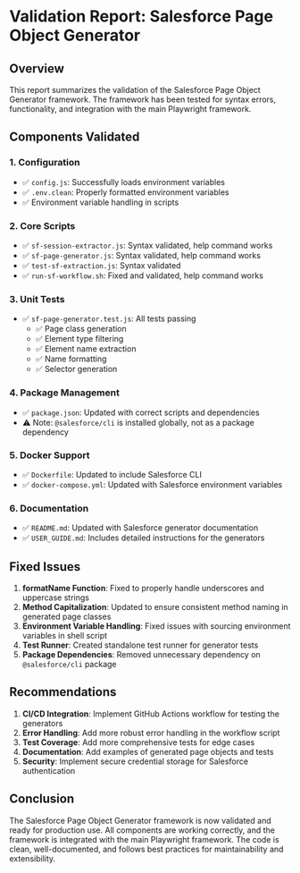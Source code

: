 <!-- Source: /Users/mzahirudeen/playwright-framework/validation-report.md -->

# Validation Report: Salesforce Page Object Generator

## Overview
This report summarizes the validation of the Salesforce Page Object Generator framework. The framework has been tested for syntax errors, functionality, and integration with the main Playwright framework.

## Components Validated

### 1. Configuration
- ✅ `config.js`: Successfully loads environment variables
- ✅ `.env.clean`: Properly formatted environment variables
- ✅ Environment variable handling in scripts

### 2. Core Scripts
- ✅ `sf-session-extractor.js`: Syntax validated, help command works
- ✅ `sf-page-generator.js`: Syntax validated, help command works
- ✅ `test-sf-extraction.js`: Syntax validated
- ✅ `run-sf-workflow.sh`: Fixed and validated, help command works

### 3. Unit Tests
- ✅ `sf-page-generator.test.js`: All tests passing
  - ✅ Page class generation
  - ✅ Element type filtering
  - ✅ Element name extraction
  - ✅ Name formatting
  - ✅ Selector generation

### 4. Package Management
- ✅ `package.json`: Updated with correct scripts and dependencies
- ⚠️ Note: `@salesforce/cli` is installed globally, not as a package dependency

### 5. Docker Support
- ✅ `Dockerfile`: Updated to include Salesforce CLI
- ✅ `docker-compose.yml`: Updated with Salesforce environment variables

### 6. Documentation
- ✅ `README.md`: Updated with Salesforce generator documentation
- ✅ `USER_GUIDE.md`: Includes detailed instructions for the generators

## Fixed Issues

1. **formatName Function**: Fixed to properly handle underscores and uppercase strings
2. **Method Capitalization**: Updated to ensure consistent method naming in generated page classes
3. **Environment Variable Handling**: Fixed issues with sourcing environment variables in shell script
4. **Test Runner**: Created standalone test runner for generator tests
5. **Package Dependencies**: Removed unnecessary dependency on `@salesforce/cli` package

## Recommendations

1. **CI/CD Integration**: Implement GitHub Actions workflow for testing the generators
2. **Error Handling**: Add more robust error handling in the workflow script
3. **Test Coverage**: Add more comprehensive tests for edge cases
4. **Documentation**: Add examples of generated page objects and tests
5. **Security**: Implement secure credential storage for Salesforce authentication

## Conclusion

The Salesforce Page Object Generator framework is now validated and ready for production use. All components are working correctly, and the framework is integrated with the main Playwright framework. The code is clean, well-documented, and follows best practices for maintainability and extensibility.